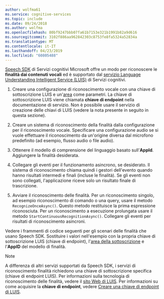 ```yaml
---
author: wolfma61
ms.service: cognitive-services
ms.topic: include
ms.date: 09/24/2018
ms.author: wolfma
ms.openlocfilehash: 80bf9247bbb07fa61b7153e321b1991b82a9d616
ms.sourcegitcommit: 3102f886aa962842303c8753fe8fa5324a52834a
ms.translationtype: MT
ms.contentlocale: it-IT
ms.lasthandoff: 04/23/2019
ms.locfileid: "60805488"
---
```

<!-- N.B. no header, language-agnostic -->

[Speech SDK](~/articles/cognitive-services/speech-service/speech-sdk.md) di Servizi cognitivi Microsoft offre un modo per riconoscere le **finalità dai contenuti vocali** ed è supportato dal [servizio Language Understanding Intelligent Service (LUIS)](https://www.luis.ai/home) di Servizi cognitivi.

1. Creare una configurazione di riconoscimento vocale con una chiave di sottoscrizione LUIS e un'[area](~/articles/cognitive-services/speech-service/regions.md#intent-recognition) come parametri. La chiave di sottoscrizione LUIS viene chiamata **chiave di endpoint** nella documentazione di servizio. Non è possibile usare il servizio di creazione delle chiavi di LUIS (vedere la nota presente in seguito in questa sezione).

1. Creare un sistema di riconoscimento della finalità dalla configurazione per il riconoscimento vocale. Specificare una configurazione audio se si vuole effettuare il riconoscimento da un'origine diversa dal microfono predefinito (ad esempio, flusso audio o file audio).

1. Ottenere il modello di comprensione del linguaggio basato sull'**AppId**. Aggiungere la finalità desiderata.

1. Collegare gli eventi per il funzionamento asincrono, se desiderato. Il sistema di riconoscimento chiama quindi i gestori dell'evento quando hanno risultati intermedi e finali (incluse le finalità). Se gli eventi non sono collegati, l'applicazione riceve solo un risultato finale di trascrizione.

1. Avviare il riconoscimento delle finalità. Per un riconoscimento singolo, ad esempio riconoscimento di comando o una query, usare il metodo `RecognizeOnceAsync()`. Questo metodo restituisce la prima espressione riconosciuta. Per un riconoscimento a esecuzione prolungata usare il metodo `StartContinuousRecognitionAsync()`. Collegare gli eventi per risultati di riconoscimento asincroni.

Vedere i frammenti di codice seguenti per gli scenari delle finalità che usano Speech SDK. Sostituire i valori nell'esempio con la propria chiave di sottoscrizione LUIS (chiave di endpoint), l'[area della sottoscrizione](~/articles/cognitive-services/speech-service/regions.md#intent-recognition) e l'**AppID** del modello di finalità.

> [!NOTE]
> A differenza di altri servizi supportati da Speech SDK, i servizi di riconoscimento finalità richiedono una chiave di sottoscrizione specifica (chiave di endpoint LUIS). Per informazioni sulla tecnologia di riconoscimento delle finalità, vedere il [sito Web di LUIS](https://www.luis.ai). Per informazioni su come acquisire la **chiave di endpoint**, vedere [Creare una chiave di endpoint di LUIS](https://docs.microsoft.com/azure/cognitive-services/LUIS/luis-how-to-azure-subscription).

